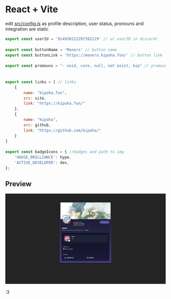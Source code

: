 # React + Vite

edit [src/config.js](./src/config.js) as profile description, user status, pronouns and integration are static
```js
export const userId = '914930212297392129' // ur userID in discord!

export const buttonName = 'Menero' // button name
export const buttonLink = 'https://menero.kipoha.fun/' // button link

export const promouns = "- void, core, null, not exist, kip" // promouns


export const links = [ // links
    {
        name: "kipoha.fun",
        src: site,
        link: "https://kipoha.fun/"
    },
    {
        name: "kipoha",
        src: github,
        link: "https://github.com/kipoha/"
    }
]

export const badgeIcons = { //badges and path to img
    'HOUSE_BRILLIANCE': hype, 
    'ACTIVE_DEVELOPER': dev, 
};
```


## Preview
![Image alt](./preview.png)





:3